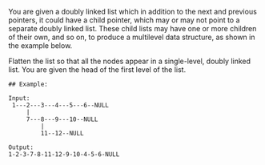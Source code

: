You are given a doubly linked list which in addition to the next and previous pointers, it could have a child pointer, which may or may not point to a separate doubly linked list. These child lists may have one or more children of their own, and so on, to produce a multilevel data structure, as shown in the example below.

Flatten the list so that all the nodes appear in a single-level, doubly linked list. You are given the head of the first level of the list.

 

	## Example:

	Input:
	 1---2---3---4---5---6--NULL
		 |
		 7---8---9---10--NULL
		     |
		     11--12--NULL

	Output:
	1-2-3-7-8-11-12-9-10-4-5-6-NULL
